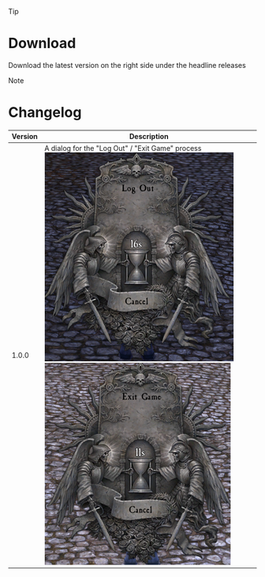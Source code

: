 > [!TIP]
> # Download
> Download the latest version on the right side under the headline releases

> [!NOTE]
> # Changelog
> 
> | Version  | Description |
> | ------------- | ------------- |
> | 1.0.0  | A dialog for the "Log Out" / "Exit Game" process <br/>![LogOut](https://github.com/Makume/LogOutWindow/blob/main/(Images)/LogOut.png) ![Exit Game](https://github.com/Makume/LogOutWindow/blob/main/(Images)/ExitGame.png)|
